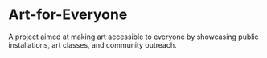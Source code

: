 # Art-for-Everyone
A project aimed at making art accessible to everyone by showcasing public installations, art classes, and community outreach.
